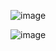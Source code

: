 ![image](https://github.com/manohar135/Sentiment-Analysis-Django/assets/83820994/2d56d4b9-90f6-4494-a2e4-6e9bb7cfb69a)


![image](https://github.com/manohar135/Sentiment-Analysis-Django/assets/83820994/0955c144-9e15-470c-96a1-20036597137e)
